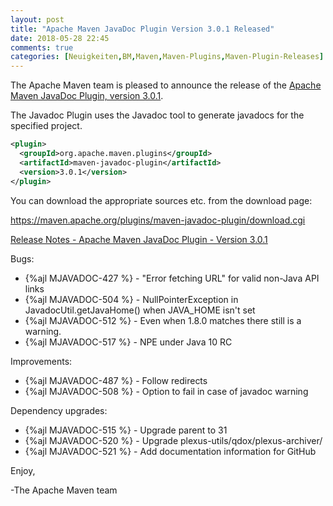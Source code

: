 ```yaml
---
layout: post
title: "Apache Maven JavaDoc Plugin Version 3.0.1 Released"
date: 2018-05-28 22:45
comments: true
categories: [Neuigkeiten,BM,Maven,Maven-Plugins,Maven-Plugin-Releases]
---
```

The Apache Maven team is pleased to announce the release of the 
[Apache Maven JavaDoc Plugin, version 3.0.1](http://maven.apache.org/plugins/maven-javadoc-plugin).

The Javadoc Plugin uses the Javadoc tool to generate javadocs for the
specified project. 


``` xml
<plugin>
  <groupId>org.apache.maven.plugins</groupId>
  <artifactId>maven-javadoc-plugin</artifactId>
  <version>3.0.1</version>
</plugin>
```

You can download the appropriate sources etc. from the download page:

https://maven.apache.org/plugins/maven-javadoc-plugin/download.cgi

<!-- more -->

[Release Notes - Apache Maven JavaDoc Plugin - Version 3.0.1](https://issues.apache.org/jira/secure/ReleaseNote.jspa?projectId=12317529&version=12331967)

Bugs:

 * {%ajl MJAVADOC-427 %} - "Error fetching URL" for valid non-Java API links
 * {%ajl MJAVADOC-504 %} - NullPointerException in JavadocUtil.getJavaHome() when JAVA_HOME isn't set
 * {%ajl MJAVADOC-512 %} - Even when <javadocVersion>1.8.0</javadocVersion> matches there still is a warning.
 * {%ajl MJAVADOC-517 %} - NPE under Java 10 RC

Improvements:

 * {%ajl MJAVADOC-487 %} - Follow redirects
 * {%ajl MJAVADOC-508 %} - Option to fail in case of javadoc warning

Dependency upgrades:

 * {%ajl MJAVADOC-515 %} - Upgrade parent to 31
 * {%ajl MJAVADOC-520 %} - Upgrade plexus-utils/qdox/plexus-archiver/
 * {%ajl MJAVADOC-521 %} - Add documentation information for GitHub


Enjoy,

-The Apache Maven team 
